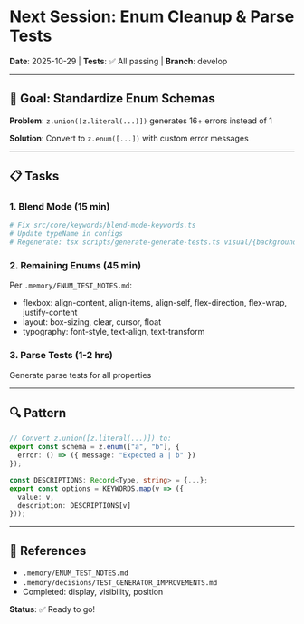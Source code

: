 # Next Session: Enum Cleanup & Parse Tests

**Date**: 2025-10-29 | **Tests**: ✅ All passing | **Branch**: develop

---

## 🎯 Goal: Standardize Enum Schemas

**Problem**: `z.union([z.literal(...)])` generates 16+ errors instead of 1

**Solution**: Convert to `z.enum([...])` with custom error messages

---

## 📋 Tasks

### 1. Blend Mode (15 min)

```bash
# Fix src/core/keywords/blend-mode-keywords.ts
# Update typeName in configs
# Regenerate: tsx scripts/generate-generate-tests.ts visual/{background,mix}-blend-mode
```

### 2. Remaining Enums (45 min)
Per `.memory/ENUM_TEST_NOTES.md`:
- flexbox: align-content, align-items, align-self, flex-direction, flex-wrap, justify-content
- layout: box-sizing, clear, cursor, float
- typography: font-style, text-align, text-transform

### 3. Parse Tests (1-2 hrs)
Generate parse tests for all properties

---

## 🔍 Pattern

```typescript
// Convert z.union([z.literal(...)]) to:
export const schema = z.enum(["a", "b"], {
  error: () => ({ message: "Expected a | b" })
});

const DESCRIPTIONS: Record<Type, string> = {...};
export const options = KEYWORDS.map(v => ({
  value: v,
  description: DESCRIPTIONS[v]
}));
```

---

## 📁 References
- `.memory/ENUM_TEST_NOTES.md`
- `.memory/decisions/TEST_GENERATOR_IMPROVEMENTS.md`
- Completed: display, visibility, position

**Status**: ✅ Ready to go!

